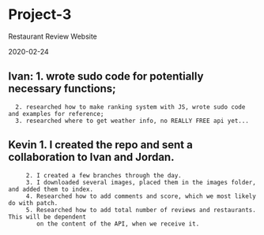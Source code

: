 # Project-3
Restaurant Review Website

2020-02-24
## Ivan: 1. wrote sudo code for potentially necessary functions;
      2. researched how to make ranking system with JS, wrote sudo code and examples for reference;
      3. researched where to get weather info, no REALLY FREE api yet...

## Kevin 1. I created the repo and sent a collaboration to Ivan and Jordan.
         2. I created a few branches through the day.
         3. I downloaded several images, placed them in the images folder, and added them to index.
         4. Researched how to add comments and score, which we most likely do with patch.
         5. Researched how to add total number of reviews and restaurants.  This will be dependent
            on the content of the API, when we receive it.